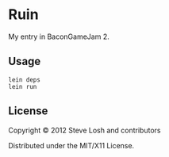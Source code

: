Ruin
====

My entry in BaconGameJam 2.

## Usage

    lein deps
    lein run

## License

Copyright © 2012 Steve Losh and contributors

Distributed under the MIT/X11 License.
